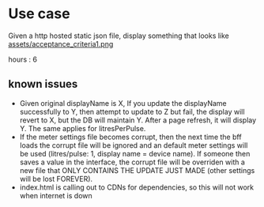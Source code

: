 # Use case

Given a http hosted static json file, display something that looks like [assets/acceptance_criteria1.png](assets/acceptance_criteria1.png)

hours : 6

## known issues

* Given original displayName is X, If you update the displayName successfully to Y, then attempt to update to Z but fail, the display will revert to X, but the DB will maintain Y. After a page refresh, it will display Y. The same applies for litresPerPulse.
* If the meter settings file becomes corrupt, then the next time the bff loads the corrupt file will be ignored and an default meter settings will be used (litres/pulse: 1, display name = device name). If someone then saves a value in the interface, the corrupt file will be overriden with a new file that ONLY CONTAINS THE UPDATE JUST MADE (other settings will be lost FOREVER).
* index.html is calling out to CDNs for dependencies, so this will not work when internet is down 